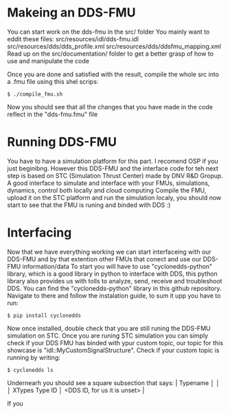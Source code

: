 # Makeing an DDS-FMU
You can start work on the dds-fmu in the src/ folder
You mainly want to eddit these files:
    src/resources/idl/dds-fmu.idl
    src/resources/dds/dds_profile.xml
    src/resources/dds/ddsfmu_mapping.xml
Read up on the src/documentation/ folder to get a better grasp of how to use and manipulate the code

Once you are done and satisfied with the result, compile the whole src into a .fmu file using this shel scrips:

```
$ ./compile_fmu.sh
```

Now you should see that all the changes that you have made in the code reflect in the "dds-fmu.fmu" file



# Running DDS-FMU
You have to have a simulation platform for this part. I recomend OSP if you just beginibng. However this DDS-FMU and the interface code for teh next step is based on STC (Simulation Thrust Center) made by DNV R&D Gropup. A good interface to simulate and interface with your FMUs, simulations, dynamics, control both locally and cloud computing
Compile the FMU, upload it on the STC platform and run the simulation localy, you should now start to see that the FMU is runing and binded with DDS :)


# Interfacing 
Now that we have everything working we can start interfaceing with our DDS-FMU and by that extention other FMUs that conect and use our DDS-FMU information/data
To start you will have to use "cyclonedds-python" library, which is a good library in python to interface with DDS, this python library also provides us with tolls to analyze, send, receive and troubleshoot DDS. You can find the "cyclonedds-python" library in this github repository. Navigate to there and follow the instalation guide, to sum it upp you have to run:

```
$ pip install cyclonedds
```

Now once installed, double check that you are still runing the DDS-FMU simulation on STC. Once you are runing STC simulation you can simply check if your DDS FMU has binded with ypur custom topic, our topic for this showcase is "idl::MyCustomSignalStructure". Check if your custom topic is running by writing:

```
$ cyclonedds ls
```

Undernearh you should see a square subsection that says:
| Typename       │ <Name of your custom topic>  │
│ XTypes Type ID │ <DDS ID, for us it is unset> |

If you 

